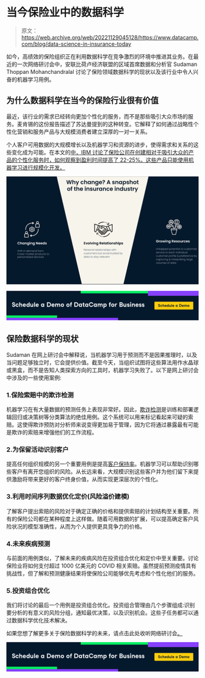 # 当今保险业中的数据科学

> 原文：<https://web.archive.org/web/20221129045128/https://www.datacamp.com/blog/data-science-in-insurance-today>

如今，高绩效的保险组织正在利用数据科学在竞争激烈的环境中推进其业务。在最近的一次网络研讨会中，安联比荷卢经济联盟的区域首席数据和分析官 Sudaman Thoppan Mohanchandralal 讨论了保险领域数据科学的现状以及该行业中令人兴奋的机器学习用例。

## 为什么数据科学在当今的保险行业很有价值

最近，该行业的需求已经转向更加个性化的服务，而不是那些吸引大众市场的服务。麦肯锡的这份报告描述了苏达曼提到的这种转变。它解释了如何通过战略性个性化营销和服务产品与大规模消费者建立深厚的一对一关系。

个人客户可用数据的大规模增长以及机器学习和资源的进步，使得需求和关系的这些变化成为可能。在本文的[中，IBM 讨论了保险公司在创建相对于吸引大众的产品的个性化服务时，如何观察到盈利时间提高了 22-25%。这些产品只能使用机器学习进行规模化开发。](https://web.archive.org/web/20220809202103/https://www.ibm.com/thought-leadership/institute-business-value/report/insurance-data-personalization)

![](img/9b81491f5aa0dab6921357004d117a4f.png)

[![](img/d057e3963e2f5863d196fab18387cc72.png)](https://web.archive.org/web/20220809202103/https://www.datacamp.com/groups/business)

## 保险数据科学的现状

Sudaman 在网上研讨会中解释说，当机器学习用于预测而不是因果推理时，以及当问题足够独立时，它会提供价值。截至今天，当组织试图将这些算法用作水晶球或黑盒，而不是告知人类探索方向的工具时，机器学习失败了。以下是网上研讨会中涉及的一些使用案例:

### 1.保险索赔中的欺诈检测

机器学习在有大量数据的预测任务上表现非常好。因此，[欺诈检测](https://web.archive.org/web/20220809202103/https://www.datacamp.com/courses/fraud-detection-in-python)是训练和部署逻辑回归或决策树等分类算法的绝佳用例。这个系统可以用来标记看起来可疑的索赔。这使得欺诈预防对分析师来说变得更加易于管理，因为它将通过暴露最有可能是欺诈的索赔来增强他们的工作流程。

### 2.为保留活动识别客户

提高任何组织规模的另一个重要用例是提高[客户保持率](https://web.archive.org/web/20220809202103/https://www.datacamp.com/courses/machine-learning-for-marketing-in-python)。机器学习可以帮助识别哪些客户有离开您组织的风险。从长远来看，大规模识别这些客户并为他们留下来提供激励将带来更好的客户终身价值，从而实现更深层次的个性化。

### 3.利用时间序列数据优化定价(风险溢价建模)

了解客户提出索赔的风险对于确定正确的价格和提供索赔的计划结构至关重要。所有的保险公司都在某种程度上这样做。随着可用数据的扩展，可以提高确定客户风险状况的模型准确性，从而为个人提供更具竞争力的价格。

### 4.未来疾病预测

与前面的用例类似，了解未来的疾病风险在投资组合优化和定价中至关重要。讨论保险业将如何支付超过 1000 亿美元的 COVID 相关索赔。虽然提前预测疫情具有挑战性，但了解和预测健康结果将使保险公司能够优先考虑和个性化他们的服务。

### 5.投资组合优化

我们将讨论的最后一个用例是投资组合优化。投资组合管理由几个步骤组成:识别要分析的有意义的风险分组，通知最优决策，以及识别机会。这些子任务都可以通过数据科学优化技术解决。

如果您想了解更多关于保险数据科学的未来，请点击此处收听网络研讨会[。](https://web.archive.org/web/20220809202103/https://www.datacamp.com/resources/webinars/future-of-data-science-in-insurance-1)

[![](img/d057e3963e2f5863d196fab18387cc72.png)](https://web.archive.org/web/20220809202103/https://www.datacamp.com/groups/business)